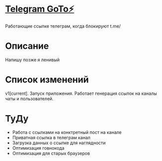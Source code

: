 # [Telegram GoTo⚡️](https://tgo.to)
Работающие ссылке телеграм, когда блокируют t.me/

# Описание
Напишу позже я ленивый

# Список изменений
v1[current]. Запуск приложения. Работает генерация ссылок на каналы чаты и пользователей.

# ТуДу
* Работа с ссылками на конктретный пост на канале
* Приватная ссылка в телеграм канал
* Загрузка данных о ссылке для наглядности
* Оптимизация говнокода
* Оптимизация для старых браузеров
